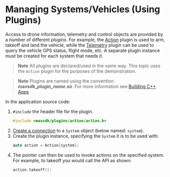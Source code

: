 # Managing Systems/Vehicles (Using Plugins)

Access to drone information, telemetry and control objects are provided by a number of different *plugins*.
For example, the [Action](../api_reference/classmavsdk_1_1_action.md) plugin is used to arm, takeoff and land the vehicle,
while the [Telemetry](../guide/telemetry.md) plugin can be used to query the vehicle GPS status, flight mode, etc.
A separate plugin instance must be created for each system that needs it.

> **Note** All plugins are declared/used in the same way. This topic uses the `Action` plugin for the purposes of the demonstration.

> **Note** Plugins are named using the convention **mavsdk\__plugin\_name_.so**.
  For more information see [Building C++ Apps](../guide/toolchain.md)


In the application source code:
1. `#include` the header file for the plugin.
   ```cpp
   #include <mavsdk/plugins/action/action.h>
   ```
1. [Create a connection](../guide/connections.md) to a `System` object (below named: `system`).
1. Create the plugin instance, specifying the `System` it is to be used with:
   ```cpp
   auto action = Action{system};
   ```
1. The pointer can then be used to invoke actions on the specified system. For example, to takeoff you would call the API as shown:
   ```cpp
   action.takeoff();
   ```
